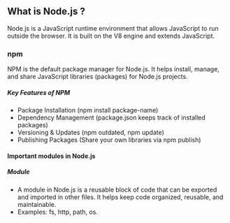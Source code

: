 ## What is Node.js ?

Node.js is a JavaScript runtime environment that allows JavaScript to run outside the browser. It is built on the V8 engine and extends JavaScript.

### npm

NPM is the default package manager for Node.js. It helps install, manage, and share JavaScript libraries (packages) for Node.js projects.

##### Key Features of NPM
- Package Installation (npm install package-name)
- Dependency Management (package.json keeps track of installed packages)
- Versioning & Updates (npm outdated, npm update)
- Publishing Packages (Share your own libraries via npm publish)

#### Important modules in Node.js

##### Module
- A module in Node.js is a reusable block of code that can be exported and imported in other files. It helps keep code organized, reusable, and maintainable.
- Examples: fs, http, path, os.

  
  


